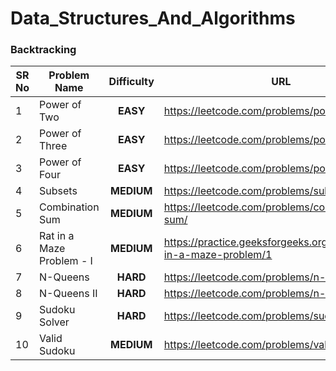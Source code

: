 # Data_Structures_And_Algorithms

### Backtracking

| SR No | Problem Name              | Difficulty | URL                                      |
| ----- | ------------------------- | :--------: | ---------------------------------------- |
| 1     | Power of Two              |  **EASY**  | https://leetcode.com/problems/power-of-two/ |
| 2     | Power of Three            |  **EASY**  | https://leetcode.com/problems/power-of-three/ |
| 3     | Power of Four             |  **EASY**  | https://leetcode.com/problems/power-of-four/ |
| 4     | Subsets                   | **MEDIUM** | https://leetcode.com/problems/subsets/   |
| 5     | Combination Sum           | **MEDIUM** | https://leetcode.com/problems/combination-sum/ |
| 6     | Rat in a Maze Problem - I | **MEDIUM** | https://practice.geeksforgeeks.org/problems/rat-in-a-maze-problem/1 |
| 7     | N-Queens                  |  **HARD**  | https://leetcode.com/problems/n-queens/  |
| 8     | N-Queens II               |  **HARD**  | https://leetcode.com/problems/n-queens-ii/ |
| 9     | Sudoku Solver             |  **HARD**  | https://leetcode.com/problems/sudoku-solver/ |
| 10    | Valid Sudoku              | **MEDIUM** | https://leetcode.com/problems/valid-sudoku/ |

